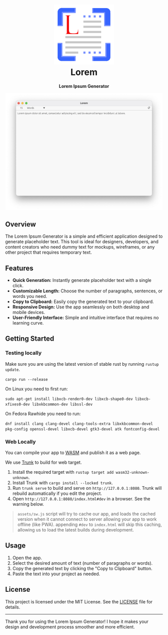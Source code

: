 <h1 align="center">
  <img src="docs/icon-256.png" alt="Dot Dash Icon" width="192" height="192"/>
  <br>
  Lorem
</h1>

<p align="center"><strong>Lorem Ipsum Generator</strong></p>

<p align="center">
  <img src="/docs/screenshots/lorem light.png" alt="Preview"/>
</p>

## Overview

The Lorem Ipsum Generator is a simple and efficient application designed to
generate placeholder text. This tool is ideal for designers, developers, and
content creators who need dummy text for mockups, wireframes, or any other
project that requires temporary text.

## Features

- **Quick Generation:** Instantly generate placeholder text with a single click.
- **Customizable Length:** Choose the number of paragraphs, sentences, or words
  you need.
- **Copy to Clipboard:** Easily copy the generated text to your clipboard.
- **Responsive Design:** Use the app seamlessly on both desktop and mobile
  devices.
- **User-Friendly Interface:** Simple and intuitive interface that requires no
  learning curve.

## Getting Started

### Testing locally

Make sure you are using the latest version of stable rust by running
`rustup update`.

`cargo run --release`

On Linux you need to first run:

`sudo apt-get install libxcb-render0-dev libxcb-shape0-dev libxcb-xfixes0-dev libxkbcommon-dev libssl-dev`

On Fedora Rawhide you need to run:

`dnf install clang clang-devel clang-tools-extra libxkbcommon-devel pkg-config openssl-devel libxcb-devel gtk3-devel atk fontconfig-devel`

### Web Locally

You can compile your app to [WASM](https://en.wikipedia.org/wiki/WebAssembly)
and publish it as a web page.

We use [Trunk](https://trunkrs.dev/) to build for web target.

1. Install the required target with `rustup target add wasm32-unknown-unknown`.
2. Install Trunk with `cargo install --locked trunk`.
3. Run `trunk serve` to build and serve on `http://127.0.0.1:8080`. Trunk will
   rebuild automatically if you edit the project.
4. Open `http://127.0.0.1:8080/index.html#dev` in a browser. See the warning
   below.

> `assets/sw.js` script will try to cache our app, and loads the cached version
> when it cannot connect to server allowing your app to work offline (like PWA).
> appending `#dev` to `index.html` will skip this caching, allowing us to load
> the latest builds during development.

## Usage

1. Open the app.
2. Select the desired amount of text (number of paragraphs or words).
3. Copy the generated text by clicking the "Copy to Clipboard" button.
4. Paste the text into your project as needed.

## License

This project is licensed under the MIT License. See the [LICENSE](LICENSE) file
for details.

---

Thank you for using the Lorem Ipsum Generator! I hope it makes your design and
development process smoother and more efficient.
